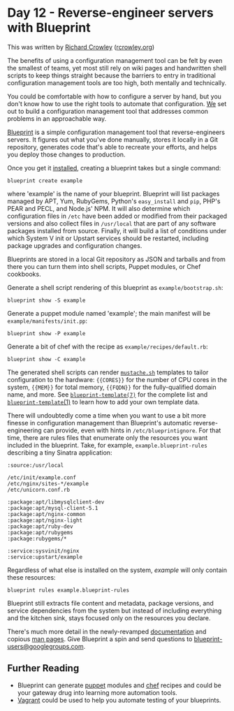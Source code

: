 # Day 12 - Reverse-engineer servers with Blueprint

This was written by [Richard Crowley](https://twitter.com/rcrowley)
([rcrowley.org](http://rcrowley.org/))

The benefits of using a configuration management tool can be felt by even the
smallest of teams, yet most still rely on wiki pages and handwritten shell
scripts to keep things straight because the barriers to entry in traditional
configuration management tools are too high, both mentally and technically. 

You could be comfortable with how to configure a server by hand, but you don't
know how to use the right tools to automate that configuration.
[We](http://devstructure.com/) set out to build a configuration management tool
that addresses common problems in an approachable way.

[Blueprint](https://github.com/devstructure/blueprint) is a simple
configuration management tool that reverse-engineers servers.  It figures out
what you've done manually, stores it locally in a Git repository, generates
code that's able to recreate your efforts, and helps you deploy those changes
to production.

Once you get it
[installed](http://devstructure.github.com/blueprint/#installation), creating
a blueprint takes but a single command:

    blueprint create example

where 'example' is the name of your blueprint.  Blueprint will list packages
managed by APT, Yum, RubyGems, Python's `easy_install` and `pip`, PHP's PEAR
and PECL, and Node.js' NPM.  It will also determine which configuration files
in `/etc` have been added or modified from their packaged versions and also
collect files in `/usr/local` that are part of any software packages installed
from source.  Finally, it will build a list of conditions under which System V
init or Upstart services should be restarted, including package upgrades and
configuration changes.

Blueprints are stored in a local Git repository as JSON and tarballs and from
there you can turn them into shell scripts, Puppet modules, or Chef cookbooks.

Generate a shell script rendering of this blueprint as `example/bootstrap.sh`:

    blueprint show -S example

Generate a puppet module named 'example'; the main manifest will be
`example/manifests/init.pp`:

    blueprint show -P example

Generate a bit of chef with the recipe as `example/recipes/default.rb`:

    blueprint show -C example

The generated shell scripts can render
[`mustache.sh`](https://github.com/rcrowley/mustache.sh) templates to tailor
configuration to the hardware: `{{CORES}}` for the number of CPU cores in the
system, `{{MEM}}` for total memory, `{{FQDN}}` for the fully-qualified domain
name, and more.  See
[`blueprint-template(7)`](http://devstructure.github.com/blueprint/blueprint-template.7.html)
for the complete list and
[`blueprint-template`(1)](http://devstructure.github.com/blueprint/blueprint-template.1.html)
to learn how to add your own template data.

There will undoubtedly come a time when you want to use a bit more finesse in
configuration management than Blueprint's automatic reverse-engineering can
provide, even with hints in `/etc/blueprintignore`.  For that time, there are
rules files that enumerate only the resources you want included in the
blueprint.  Take, for example, `example.blueprint-rules` describing a tiny
Sinatra application:

    :source:/usr/local

    /etc/init/example.conf
    /etc/nginx/sites-*/example
    /etc/unicorn.conf.rb

    :package:apt/libmysqlclient-dev
    :package:apt/mysql-client-5.1
    :package:apt/nginx-common
    :package:apt/nginx-light
    :package:apt/ruby-dev
    :package:apt/rubygems
    :package:rubygems/*

    :service:sysvinit/nginx
    :service:upstart/example

Regardless of what else is installed on the system, _example_ will only contain
these resources:

    blueprint rules example.blueprint-rules

Blueprint still extracts file content and metadata, package versions, and
service dependencies from the system but instead of including everything and
the kitchen sink, stays focused only on the resources you declare.

There's much more detail in the newly-revamped
[documentation](http://devstructure.github.com/blueprint/) and copious [man
pages](http://devstructure.github.com/blueprint/#man).  Give Blueprint a spin
and send questions to <blueprint-users@googlegroups.com>.

## Further Reading

* Blueprint can generate [puppet](http://docs.puppetlabs.com/) modules and
  [chef](http://www.opscode.com/chef/) recipes and could be your gateway drug
  into learning more automation tools.
* [Vagrant](http://vagrantup.com/) could be used to help you automate testing
  of your blueprints.
